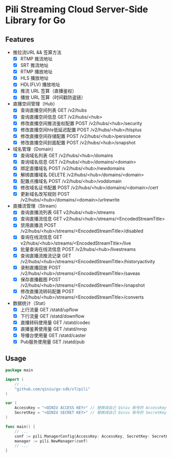 # Pili Streaming Cloud Server-Side Library for Go

## Features

- 推拉流URL && 签算方法
  - [x] RTMP 推流地址
  - [x] SRT 推流地址
  - [x] RTMP 播放地址
  - [x] HLS 播放地址
  - [x] HDL(FLV) 播放地址
  - [x] 推流 URL 签算（直播鉴权）
  - [x] 播放 URL 签算（时间戳防盗链）

- 直播空间管理（Hub）
  - [x] 查询直播空间列表 GET /v2/hubs
  - [x] 查询直播空间信息 GET /v2/hubs/\<hub>
  - [x] 修改直播空间推流鉴权配置 POST /v2/hubs/\<hub\>/security
  - [x] 修改直播空间hls低延迟配置 POST /v2/hubs/\<hub\>/hlsplus
  - [x] 修改直播空间存储配置 POST /v2/hubs/\<hub\>/persistence
  - [x] 修改直播空间封面配置 POST /v2/hubs/\<hub\>/snapshot

- 域名管理（Domain）
  - [x] 查询域名列表 GET /v2/hubs/\<hub\>/domains
  - [x] 查询域名信息 GET /v2/hubs/\<hub\>/domains/\<domain>
  - [x] 绑定直播域名 POST /v2/hubs/\<hub\>/newdomains
  - [x] 解绑直播域名 DELETE /v2/hubs/\<hub\>/domains/\<domain>
  - [x] 配置点播域名 POST /v2/hubs/\<hub\>/voddomain
  - [x] 修改域名证书配置 POST /v2/hubs/\<hub\>/domains/\<domain\>/cert
  - [x] 更新域名改写规则 POST /v2/hubs/\<hub\>/domains/\<domain\>/urlrewrite

- 直播流管理（Stream）
  - [x] 查询直播流列表 GET v2/hubs/\<hub\>/streams
  - [x] 查询直播流信息 GET v2/hubs/\<hub\>/streams/\<EncodedStreamTitle>
  - [x] 禁用直播流 POST /v2/hubs/\<hub\>/streams/\<EncodedStreamTitle\>/disabled
  - [x] 查询在线流信息 GET v2/hubs/\<hub\>/streams/\<EncodedStreamTitle\>/live
  - [x] 批量查询在线流信息 POST /v2/hubs/\<hub\>/livestreams
  - [x] 查询直播流推流记录 GET /v2/hubs/\<hub\>/streams/\<EncodedStreamTitle\>/historyactivity
  - [x] 录制直播回放 POST /v2/hubs/\<hub\>/streams/\<EncodedStreamTitle\>/saveas
  - [x] 保存直播截图 POST /v2/hubs/\<hub\>/streams/\<EncodedStreamTitle\>/snapshot
  - [x] 修改直播流转码配置 POST /v2/hubs/\<hub\>/streams/\<EncodedStreamTitle\>/converts

- 数据统计（Stat）
  - [x] 上行流量 GET /statd/upflow
  - [x] 下行流量 GET /statd/downflow
  - [x] 直播转码使用量 GET /statd/codec
  - [x] 直播鉴黄使用量 GET /statd/nrop
  - [x] 导播台使用量 GET /statd/caster
  - [x] Pub服务使用量 GET /statd/pub

## Usage

```go
package main

import (
	// ...
	"github.com/qiniu/go-sdk/v7/pili"
)

var (
	AccessKey = "<QINIU ACCESS KEY>" // 替换成自己 Qiniu 账号的 AccessKey
	SecretKey = "<QINIU SECRET KEY>" // 替换成自己 Qiniu 账号的 SecretKey
)

func main() {
	// ...
	conf := pili.ManagerConfig{AccessKey: AccessKey, SecretKey: SecretKey}
	manager := pili.NewManager(conf)
	// ...
}
```